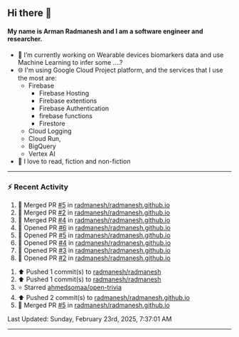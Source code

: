 ## Hi there 👋

#### My name is Arman Radmanesh and I am a software engineer and researcher.

- 🔭 I’m currently working on Wearable devices biomarkers data and use Machine Learning to infer some ....?
- 🌐 I'm using Google Cloud Project platform, and the services that I use the most are:
  - Firebase
     - Firebase Hosting
     - Firebase extentions 
     - Firebase Authentication
     - firebase functions
     - Firestore
  - Cloud Logging
  - Cloud Run,
  - BigQuery
  - Vertex AI
- 📖 I love to read, fiction and non-fiction

---

### :zap: Recent Activity

<!--START_SECTION:activity-->
1. 🎉 Merged PR [#5](https://github.com/radmanesh/radmanesh.github.io/pull/5) in [radmanesh/radmanesh.github.io](https://github.com/radmanesh/radmanesh.github.io)
2. 🎉 Merged PR [#2](https://github.com/radmanesh/radmanesh.github.io/pull/2) in [radmanesh/radmanesh.github.io](https://github.com/radmanesh/radmanesh.github.io)
3. 🎉 Merged PR [#4](https://github.com/radmanesh/radmanesh.github.io/pull/4) in [radmanesh/radmanesh.github.io](https://github.com/radmanesh/radmanesh.github.io)
4. 💪 Opened PR [#6](https://github.com/radmanesh/radmanesh.github.io/pull/6) in [radmanesh/radmanesh.github.io](https://github.com/radmanesh/radmanesh.github.io)
5. 💪 Opened PR [#5](https://github.com/radmanesh/radmanesh.github.io/pull/5) in [radmanesh/radmanesh.github.io](https://github.com/radmanesh/radmanesh.github.io)
6. 💪 Opened PR [#4](https://github.com/radmanesh/radmanesh.github.io/pull/4) in [radmanesh/radmanesh.github.io](https://github.com/radmanesh/radmanesh.github.io)
7. 💪 Opened PR [#3](https://github.com/radmanesh/radmanesh.github.io/pull/3) in [radmanesh/radmanesh.github.io](https://github.com/radmanesh/radmanesh.github.io)
8. 💪 Opened PR [#2](https://github.com/radmanesh/radmanesh.github.io/pull/2) in [radmanesh/radmanesh.github.io](https://github.com/radmanesh/radmanesh.github.io)
<!--END_SECTION:activity-->

<!--RECENT_ACTIVITY:start-->
1. ⬆️ Pushed 1 commit(s) to [radmanesh/radmanesh](https://github.com/radmanesh/radmanesh)
2. ⬆️ Pushed 1 commit(s) to [radmanesh/radmanesh](https://github.com/radmanesh/radmanesh)
3. ⭐ Starred [ahmedsomaa/open-trivia](https://github.com/ahmedsomaa/open-trivia)
4. ⬆️ Pushed 2 commit(s) to [radmanesh/radmanesh.github.io](https://github.com/radmanesh/radmanesh.github.io)
5. 🎉 Merged PR [#5](https://github.com/radmanesh/radmanesh.github.io/pull/5) in [radmanesh/radmanesh.github.io](https://github.com/radmanesh/radmanesh.github.io)
<!--RECENT_ACTIVITY:end-->

<!--RECENT_ACTIVITY:last_update-->
Last Updated: Sunday, February 23rd, 2025, 7:37:01 AM
<!--RECENT_ACTIVITY:last_update_end-->

---

<!--
**radmanesh/radmanesh** is a ✨ _special_ ✨ repository because its `README.md` (this file) appears on your GitHub profile.

Here are some ideas to get you started:

- 🔭 I’m currently working on ...
- 🌱 I’m currently learning ...
- 👯 I’m looking to collaborate on ...
- 🤔 I’m looking for help with ...
- 💬 Ask me about ...
- 📫 How to reach me: ...
- 😄 Pronouns: ...
- ⚡ Fun fact: ...
-->
